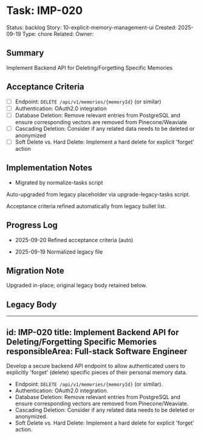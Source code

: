 # Task: IMP-020
Status: backlog
Story: 10-explicit-memory-management-ui
Created: 2025-09-19
Type: chore
Related:
Owner:

## Summary
Implement Backend API for Deleting/Forgetting Specific Memories

## Acceptance Criteria

- [ ] Endpoint: `DELETE /api/v1/memories/{memoryId}` (or similar)
- [ ] Authentication: OAuth2.0 integration
- [ ] Database Deletion: Remove relevant entries from PostgreSQL and ensure corresponding vectors are removed from Pinecone/Weaviate
- [ ] Cascading Deletion: Consider if any related data needs to be deleted or anonymized
- [ ] Soft Delete vs. Hard Delete: Implement a hard delete for explicit 'forget' action

## Implementation Notes
- Migrated by normalize-tasks script

Auto-upgraded from legacy placeholder via upgrade-legacy-tasks script.


Acceptance criteria refined automatically from legacy bullet list.
## Progress Log
- 2025-09-20 Refined acceptance criteria (auto)

- 2025-09-19 Normalized legacy file
## Migration Note
Upgraded in-place; original legacy body retained below.

## Legacy Body
---
id: IMP-020
title: Implement Backend API for Deleting/Forgetting Specific Memories
responsibleArea: Full-stack Software Engineer
---
Develop a secure backend API endpoint to allow authenticated users to explicitly 'forget' (delete) specific pieces of their personal memory data.
*   Endpoint: `DELETE /api/v1/memories/{memoryId}` (or similar).
*   Authentication: OAuth2.0 integration.
*   Database Deletion: Remove relevant entries from PostgreSQL and ensure corresponding vectors are removed from Pinecone/Weaviate.
*   Cascading Deletion: Consider if any related data needs to be deleted or anonymized.
*   Soft Delete vs. Hard Delete: Implement a hard delete for explicit 'forget' action.